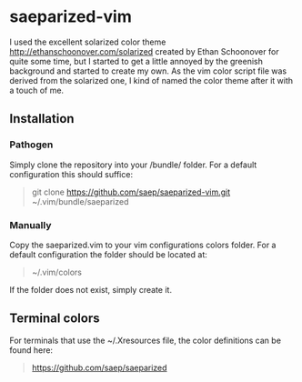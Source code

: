 # saeparized-vim

I used the excellent solarized color theme http://ethanschoonover.com/solarized
created by Ethan Schoonover for quite some time, but I started to get a little
annoyed by the greenish background and started to create my own. As the vim
color script file was derived from the solarized one, I kind of named the color
theme after it with a touch of me.

## Installation

### Pathogen

Simply clone the repository into your /bundle/ folder. For a default
configuration this should suffice:

> git clone https://github.com/saep/saeparized-vim.git ~/.vim/bundle/saeparized

### Manually

Copy the saeparized.vim to your vim configurations colors folder. For a default
configuration the folder should be located at:

> ~/.vim/colors

If the folder does not exist, simply create it.

## Terminal colors

For terminals that use the ~/.Xresources file, the color definitions can be
found here:
> https://github.com/saep/saeparized

